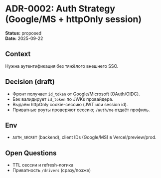 # ADR-0002: Auth Strategy (Google/MS + httpOnly session)
**Status:** proposed  
**Date:** 2025-09-22

## Context
Нужна аутентификация без тяжёлого внешнего SSO.

## Decision (draft)
- Фронт получает `id_token` от Google/Microsoft (OAuth/OIDC).
- Бэк валидирует `id_token` по JWKs провайдера.
- Выдаём httpOnly cookie-сессию (JWT или session id).
- Приватные роуты проверяют сессию; `/auth/me` отдаёт профиль.

## Env
- `AUTH_SECRET` (backend), client IDs (Google/MS) в Vercel/preview/prod.

## Open Questions
- TTL сессии и refresh-логика  
- Приватность `/drivers` (сразу/позже)
